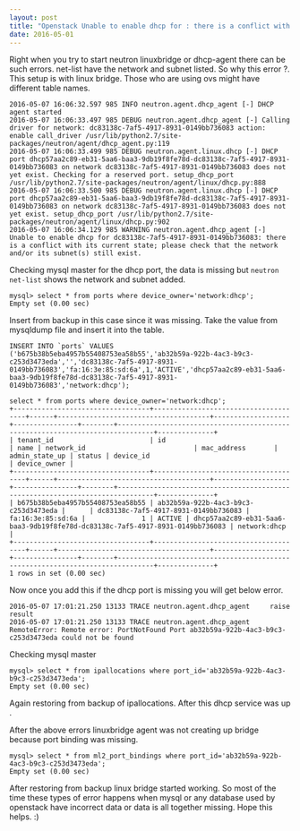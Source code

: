 ```yaml
---
layout: post
title: "Openstack Unable to enable dhcp for : there is a conflict with its current state; please check that the network and/or its subnet(s) still exist"
date: 2016-05-01
---
```


Right when you try to start neutron linuxbridge or dhcp-agent there can be such errors. net-list have the network and subnet listed. So why this error ?. This setup is with linux bridge. Those who are using ovs might have different table names. 

~~~
2016-05-07 16:06:32.597 985 INFO neutron.agent.dhcp_agent [-] DHCP agent started
2016-05-07 16:06:33.497 985 DEBUG neutron.agent.dhcp_agent [-] Calling driver for network: dc83138c-7af5-4917-8931-0149bb736083 action: enable call_driver /usr/lib/python2.7/site-packages/neutron/agent/dhcp_agent.py:119
2016-05-07 16:06:33.499 985 DEBUG neutron.agent.linux.dhcp [-] DHCP port dhcp57aa2c89-eb31-5aa6-baa3-9db19f8fe78d-dc83138c-7af5-4917-8931-0149bb736083 on network dc83138c-7af5-4917-8931-0149bb736083 does not yet exist. Checking for a reserved port. setup_dhcp_port /usr/lib/python2.7/site-packages/neutron/agent/linux/dhcp.py:888
2016-05-07 16:06:33.500 985 DEBUG neutron.agent.linux.dhcp [-] DHCP port dhcp57aa2c89-eb31-5aa6-baa3-9db19f8fe78d-dc83138c-7af5-4917-8931-0149bb736083 on network dc83138c-7af5-4917-8931-0149bb736083 does not yet exist. setup_dhcp_port /usr/lib/python2.7/site-packages/neutron/agent/linux/dhcp.py:902
2016-05-07 16:06:34.129 985 WARNING neutron.agent.dhcp_agent [-] Unable to enable dhcp for dc83138c-7af5-4917-8931-0149bb736083: there is a conflict with its current state; please check that the network and/or its subnet(s) still exist.
~~~

Checking mysql master for the dhcp port, the data is missing but `neutron net-list` shows the network and subnet added. 

~~~
mysql> select * from ports where device_owner='network:dhcp';
Empty set (0.00 sec)
~~~

Insert from backup in this case since it was missing. Take the value from mysqldump file and insert it into the table. 

~~~
INSERT INTO `ports` VALUES ('b675b38b5eba4957b55408753ea58b55','ab32b59a-922b-4ac3-b9c3-c253d3473eda','','dc83138c-7af5-4917-8931-0149bb736083','fa:16:3e:85:sd:6a',1,'ACTIVE','dhcp57aa2c89-eb31-5aa6-baa3-9db19f8fe78d-dc83138c-7af5-4917-8931-0149bb736083','network:dhcp');
~~~

~~~
select * from ports where device_owner='network:dhcp';
+----------------------------------+--------------------------------------+------+--------------------------------------+-------------------+----------------+--------+-------------------------------------------------------------------------------+--------------+
| tenant_id                        | id                                   | name | network_id                           | mac_address       | admin_state_up | status | device_id                                                                     | device_owner |
+----------------------------------+--------------------------------------+------+--------------------------------------+-------------------+----------------+--------+-------------------------------------------------------------------------------+--------------+
| b675b38b5eba4957b55408753ea58b55 | ab32b59a-922b-4ac3-b9c3-c253d3473eda |      | dc83138c-7af5-4917-8931-0149bb736083 | fa:16:3e:85:sd:6a |              1 | ACTIVE | dhcp57aa2c89-eb31-5aa6-baa3-9db19f8fe78d-dc83138c-7af5-4917-8931-0149bb736083 | network:dhcp |
+----------------------------------+--------------------------------------+------+--------------------------------------+-------------------+----------------+--------+-------------------------------------------------------------------------------+--------------+
1 rows in set (0.00 sec)
~~~

Now once you add this if the dhcp port is missing you will get below error.

~~~
2016-05-07 17:01:21.250 13133 TRACE neutron.agent.dhcp_agent     raise result
2016-05-07 17:01:21.250 13133 TRACE neutron.agent.dhcp_agent RemoteError: Remote error: PortNotFound Port ab32b59a-922b-4ac3-b9c3-c253d3473eda could not be found
~~~

Checking mysql master 

~~~
mysql> select * from ipallocations where port_id='ab32b59a-922b-4ac3-b9c3-c253d3473eda';
Empty set (0.00 sec)
~~~

Again restoring from backup of ipallocations. After this dhcp service was up . 

After the above errors linuxbridge agent was not creating up bridge because port binding was missing.  

~~~
mysql> select * from ml2_port_bindings where port_id='ab32b59a-922b-4ac3-b9c3-c253d3473eda';
Empty set (0.00 sec)
~~~

After restoring from backup linux bridge started working. So most of the time these types of error happens when mysql or any database used by openstack have incorrect data or data is all together missing. Hope this helps. :)
